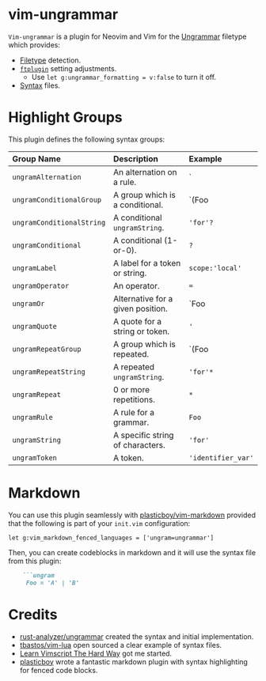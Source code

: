 # vim-ungrammar

`Vim-ungrammar` is a plugin for Neovim and Vim for the [Ungrammar][ungrammar] filetype which provides:

* [Filetype](./ftdetect/ungram.vim) detection.
* [`ftplugin`](./ftplugin/ungrammar.vim) setting adjustments.
	* Use `let g:ungrammar_formatting = v:false` to turn it off.
* [Syntax](./syntax/ungrammar.vim) files.

# Highlight Groups

This plugin defines the following syntax groups:

| Group Name                | Description                      | Example            |
|:--------------------------|:---------------------------------|:-------------------|
| `ungramAlternation`       | An alternation on a rule.        | `|`                |
| `ungramConditionalGroup`  | A group which is a conditional.  | `(Foo|Bar)?`       |
| `ungramConditionalString` | A conditional `ungramString`.    | `'for'?`           |
| `ungramConditional`       | A conditional (1-or-0).          | `?`                |
| `ungramLabel`             | A label for a token or string.   | `scope:'local'`    |
| `ungramOperator`          | An operator.                     | `=`                |
| `ungramOr`                | Alternative for a given position.| `Foo|Bar`          |
| `ungramQuote`             | A quote for a string or token.   | `'`                |
| `ungramRepeatGroup`       | A group which is repeated.       | `(Foo|Bar)*`       |
| `ungramRepeatString`      | A repeated `ungramString`.       | `'for'*`           |
| `ungramRepeat`            | 0 or more repetitions.           | `*`                |
| `ungramRule`              | A rule for a grammar.            | `Foo`              |
| `ungramString`            | A specific string of characters. | `'for'`            |
| `ungramToken`             | A token.                         | `'identifier_var'` |

# Markdown

You can use this plugin seamlessly with [plasticboy/vim-markdown][plasticboy_markdown] provided that the following is part of your `init.vim` configuration:

```vim
let g:vim_markdown_fenced_languages = ['ungram=ungrammar']
```

Then, you can create codeblocks in markdown and it will use the syntax file from this plugin:

````markdown
	```ungram
	 Foo = 'A' | 'B'
````

# Credits

* [rust-analyzer/ungrammar][ungrammar] created the syntax and initial implementation.
* [tbastos/vim-lua](https://github.com/tbastos/vim-lua) open sourced a clear example of syntax files.
* [Learn Vimscript The Hard Way](https://learnvimscriptthehardway.stevelosh.com/chapters/45.html) got me started.
* [plasticboy][plasticboy_markdown] wrote a fantastic markdown plugin with syntax highlighting for fenced code blocks.

[ungrammar]:https://rust-analyzer.github.io/blog/2020/10/24/introducing-ungrammar.html "Introducing Ungrammar"
[plasticboy_markdown]:https://github.com/plasticboy/vim-markdown "plasticboy/vim-markdown"

